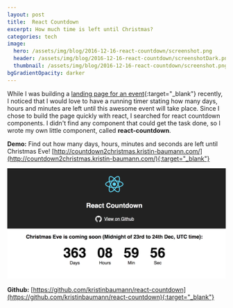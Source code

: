 ```yaml
---
layout: post
title:  React Countdown
excerpt: How much time is left until Christmas?
categories: tech
image:
  hero: /assets/img/blog/2016-12-16-react-countdown/screenshot.png
  header: /assets/img/blog/2016-12-16-react-countdown/screenshotDark.png
  thumbnail: /assets/img/blog/2016-12-16-react-countdown/screenshot.png
bgGradientOpacity: darker
---
```


While I was building a [landing page for an event](http://www.kristin-baumann.com/#project-reackathon){:target="_blank"} recently, I noticed that I would love to have a running timer stating how many days, hours and minutes are left until this awesome event will take place. Since I chose to build the page quickly with react, I searched for react countdown components. I didn't find any component that could get the task done, so I wrote my own little component, called **react-countdown**.


**Demo:** Find out how many days, hours, minutes and seconds are left until Christmas Eve! [http://countdown2christmas.kristin-baumann.com/](http://countdown2christmas.kristin-baumann.com/){:target="_blank"}

<img src="/assets/img/blog/2016-12-16-react-countdown/screenshot.png" class="imageWithBorder" />

<br />

**Github:** [https://github.com/kristinbaumann/react-countdown](https://github.com/kristinbaumann/react-countdown){:target="_blank"}

<script src="https://gist.github.com/kristinbaumann/a15c130142f3a5f8a8900c19805e128a.js"></script>
